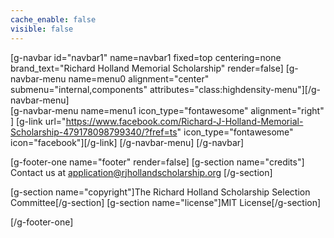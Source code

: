 ```yaml
---
cache_enable: false
visible: false
---
```


[g-navbar id="navbar1" name=navbar1 fixed=top centering=none brand_text="Richard Holland Memorial Scholarship" render=false]
    [g-navbar-menu name=menu0 alignment="center" submenu="internal,components" attributes="class:highdensity-menu"][/g-navbar-menu]    
    [g-navbar-menu name=menu1 icon_type="fontawesome" alignment="right" ]
        [g-link url="https://www.facebook.com/Richard-J-Holland-Memorial-Scholarship-479178098799340/?fref=ts" icon_type="fontawesome" icon="facebook"][/g-link]
    [/g-navbar-menu]
[/g-navbar]

[g-footer-one name="footer" render=false]
[g-section name="credits"]
Contact us at application@rjhollandscholarship.org
[/g-section]

[g-section name="copyright"]The Richard Holland Scholarship Selection Committee[/g-section]
[g-section name="license"]MIT License[/g-section]

[/g-footer-one]